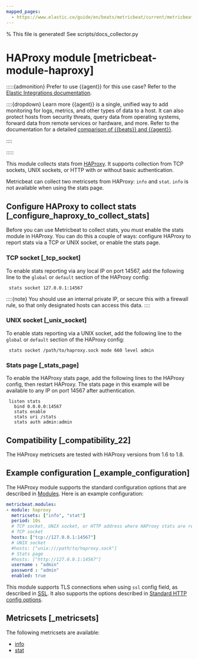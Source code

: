 ```yaml
---
mapped_pages:
  - https://www.elastic.co/guide/en/beats/metricbeat/current/metricbeat-module-haproxy.html
---
```


% This file is generated! See scripts/docs_collector.py

# HAProxy module [metricbeat-module-haproxy]

:::::{admonition} Prefer to use {{agent}} for this use case?
Refer to the [Elastic Integrations documentation](integration-docs://reference/haproxy/index.md).

::::{dropdown} Learn more
{{agent}} is a single, unified way to add monitoring for logs, metrics, and other types of data to a host. It can also protect hosts from security threats, query data from operating systems, forward data from remote services or hardware, and more. Refer to the documentation for a detailed [comparison of {{beats}} and {{agent}}](docs-content://reference/fleet/index.md).

::::


:::::


This module collects stats from [HAProxy](http://www.haproxy.org/). It supports collection from TCP sockets, UNIX sockets, or HTTP with or without basic authentication.

Metricbeat can collect two metricsets from HAProxy: `info` and `stat`. `info` is not available when using the stats page.


## Configure HAProxy to collect stats [_configure_haproxy_to_collect_stats]

Before you can use Metricbeat to collect stats, you must enable the stats module in HAProxy. You can do this a couple of ways: configure HAProxy to report stats via a TCP or UNIX socket, or enable the stats page.


### TCP socket [_tcp_socket]

To enable stats reporting via any local IP on port 14567, add the following line to the `global` or `default` section of the HAProxy config:

```shell
 stats socket 127.0.0.1:14567
```

::::{note}
You should use an internal private IP, or secure this with a firewall rule, so that only designated hosts can access this data.
::::



### UNIX socket [_unix_socket]

To enable stats reporting via a UNIX socket, add the following line to the `global` or `default` section of the HAProxy config:

```shell
 stats socket /path/to/haproxy.sock mode 660 level admin
```


### Stats page [_stats_page]

To enable the HAProxy stats page, add the following lines to the HAProxy config, then restart HAProxy. The stats page in this example will be available to any IP on port 14567 after authentication.

```text
 listen stats
   bind 0.0.0.0:14567
   stats enable
   stats uri /stats
   stats auth admin:admin
```


## Compatibility [_compatibility_22]

The HAProxy metricsets are tested with HAProxy versions from 1.6 to 1.8.


## Example configuration [_example_configuration]

The HAProxy module supports the standard configuration options that are described in [Modules](/reference/metricbeat/configuration-metricbeat.md). Here is an example configuration:

```yaml
metricbeat.modules:
- module: haproxy
  metricsets: ["info", "stat"]
  period: 10s
  # TCP socket, UNIX socket, or HTTP address where HAProxy stats are reported
  # TCP socket
  hosts: ["tcp://127.0.0.1:14567"]
  # UNIX socket
  #hosts: ["unix:///path/to/haproxy.sock"]
  # Stats page
  #hosts: ["http://127.0.0.1:14567"]
  username : "admin"
  password : "admin"
  enabled: true
```

This module supports TLS connections when using `ssl` config field, as described in [SSL](/reference/metricbeat/configuration-ssl.md). It also supports the options described in [Standard HTTP config options](/reference/metricbeat/configuration-metricbeat.md#module-http-config-options).


## Metricsets [_metricsets]

The following metricsets are available:

* [info](/reference/metricbeat/metricbeat-metricset-haproxy-info.md)
* [stat](/reference/metricbeat/metricbeat-metricset-haproxy-stat.md)
